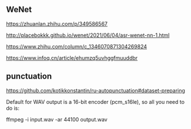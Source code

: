 

## WeNet



https://zhuanlan.zhihu.com/p/349586567

http://placebokkk.github.io/wenet/2021/06/04/asr-wenet-nn-1.html

https://www.zhihu.com/column/c_1346070871304269824


https://www.infoq.cn/article/ehumzq5uvhggfmuuddbr



## punctuation

https://github.com/kotikkonstantin/ru-autopunctuation#dataset-preparing




Default for WAV output is a 16-bit encoder (pcm_s16le), so all you need to do is:

ffmpeg -i input.wav -ar 44100 output.wav

